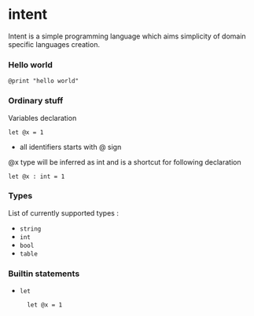 intent
=======

Intent is a simple programming language which aims simplicity of domain specific languages creation.

### Hello world

	@print "hello world"

### Ordinary stuff

Variables declaration

	let @x = 1

* all identifiers starts with @ sign

@x type will be inferred as int and is a shortcut for following declaration

	let @x : int = 1

### Types 

List of currently supported types :
 * `string` 
 * `int`
 * `bool` 
 * `table`

### Builtin statements

* `let`

		let @x = 1


